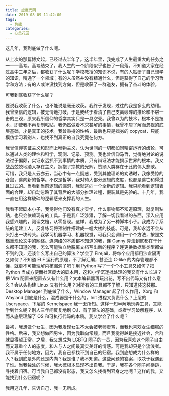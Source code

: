 ```yaml
---
title: 虚度光阴
date: 2019-08-09 11:42:00
tags:
  - 负能
categories:
  - 心灵花园
---
```

这几年，我到底做了什么呢。

从上次的那篇博文起，已经过去半年了。这半年里，我完成了人生最重大的任务之一——高考。高考结束了，我人生的一个阶段似乎也告了一段落。不知道大家在经过高中三年之后，都收获了什么呢？学校教授的知识不说，有的人钻研了自己想学的知识，精通了一个领域；有的人虽然并没有精通什么，但是获得了自己的学习哲学和方法；有的人或许没找到方向，但是收获了一群道友，拥有了奋斗的体验。

可我到底收获了什么呢？

要说我收获了什么，也不能说是毫无收获。我终于发现，过往的我是多么的幼稚。我曾坚信的逻辑，被无情地打破，于是我终于看清了自己支离破碎的推论和不堪一击的三观，原来我所信仰的哲学其实只是一具空壳。我曾以为的技术，根本不是技术，即使我不再复制粘贴，我仍然做着不求甚解的事情，我曾不屑了解而忽视的底层基础，才是真正的技术。我曾秉持的性格，最后也只是拙劣的 copycat，只能模仿学习着别人，也找不到真正的自我究竟在何方。

我曾信仰实证主义和形而上唯物主义，认为世间的一切都如同精密运行的齿轮，可以通过人类的理性和科学，观测、记录、预测。我也曾信仰马哲，觉得绝对论的说法过于偏颇，实证永远抓不到事情的本质，只有辩证法才能揭示世界的根本。我又战战兢兢地踏入存在主义，拥抱了宗教的光辉，赞颂人类存在于此的伟大悲歌。
可惜，我只是人云亦云，当心中有一点疑惑，受到其他理论的劝诱时，我像受惊的仓鼠，逃向新的哲学。不仅是哲学，我对待大部分逻辑的态度，也都是逃亡和得过且过式的。当看到当前逻辑的漏洞，我就逃向一个全新的逻辑。我只能看到逻辑表面的合理，却自动忽略了其背后的大部分推理过程，假装其是先验的。十几年，我一直在用这样破碎的逻辑感来支撑我的人生。

我看不起脚本小子，我觉得他们没有真才实学，什么事物都不知道原理，就复制粘贴，也只会依赖现有的工具。于是我广泛涉猎，了解一切我看过的东西，深入应用我感兴趣的，阅读文档，从零复现。这样，我成为了另一种脚本小子。我成为了系统的组建工人，反复练习将预制件搭建成一幢大楼的技能。可是，我却永远不会从头打出一块砖头。我学习机器学习、机器视觉，可我只会调用一个个方法，按照文档重现论文中的网络。连网络的本质都不知道的我，连 Canny 算法到底都在干什么都不知道的我，怎么可能独立地脱离文档写出新的程序？连更换数据集类型都做不到的我，还谈什么写出自己的算法？学会了 Firejail，将每个应用都用沙盒隔离又如何？不知道 ELF 运行的原理，不了解汇编，甚至连 C-like 的内存管理都不懂，就更不可能理解内核漏洞了吧？用 Python 写了一个个小工具又如何？把 Python 当成方便而社区庞大的脚本用，这和小学沉迷批处理的我又有什么长进？把 Vim 配置来配置去又有什么用？文本编辑器再玩出花，写不出代码又有什么意义？会从头构建 Linux 又有什么用？对所有的工具都不了解，只知道装这装那。Desktop Manager 到底做了什么，Window Manager 起了什么作用，Xorg 和 Wayland 到底是什么，混成器是干什么的，Init 进程又负责什么？上层的 Userspace，下层的 Kernelspace 我一无所知。这样一知半解地玩弄工具，又能学到什么呢？别人三年间反复地刷 OJ，有了算法的基础，或者学习破解程序，从而从底层理解了 OS 和可执行代码的本质。我又学会了什么呢？

最初，我想做个女生，因为我发现女生不太会被老师责骂，而我也喜欢女生细腻的性格。后来，我又想做回男生，因为我取向常规，而且我觉得越是接近社会，合群就显得越正常。之后，我又想成为 LGBTQ 圈子的一员，因为我喜欢这个圈子自由而又尊重个人的态度，和人与人之间最真实美好的情感。可是我却只是个流浪者。我不属于任何地方，因为，我自己都找不到自己的归宿。我到底想成为什么样的人？我到底是外向还是内向？我是谁？我不知道。这些问题的答案，取决于我遇到了谁。当我独处的时候，我大概根本显现不出自我。于是，我在各个圈子间横跳，寻找着归宿。可当我自己都没有形态，我又怎么找得到容身之地呢？这样的我，又能找到什么归宿呢？

我用这几年，告诉自己，我一无所成。
